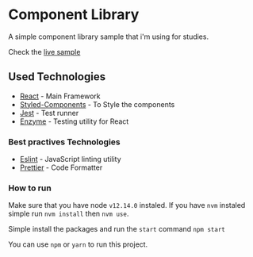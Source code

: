 # Component Library

A simple component library sample that i'm using for studies.

Check the [live sample](https://viegas.github.io/component-library/docs)

## Used Technologies

- [React](https://facebook.github.io/react/) - Main Framework
- [Styled-Components](https://styled-components.com/) - To Style the components
- [Jest](https://jestjs.io/) - Test runner
- [Enzyme](https://enzymejs.github.io/enzyme/) - Testing utility for React

### Best practives Technologies

- [Eslint](https://eslint.org/) - JavaScript linting utility
- [Prettier](https://prettier.io/) - Code Formatter

### How to run

Make sure that you have node `v12.14.0` instaled. If you have `nvm` instaled simple run `nvm install` then `nvm use`.

Simple install the packages and run the `start` command `npm start` 

You can use `npm` or `yarn` to run this project.
